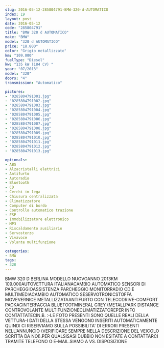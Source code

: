 ```yaml
---
slug: 2016-05-12-285804791-BMW-320-d-AUTOMATICO
index: 19
layout: post
date: 2016-05-12
code: "285804791"
title: "BMW 320 d AUTOMATICO"
make: "BMW"
model: "320 d AUTOMATICO"
price: "18.800"
color: "Grigio metallizzato"
km: "109.000"
fuelType: "Diesel"
kw: "135 kW (184 CV) "
year: "07/2013"
model: "320"
doors: "4"
transmission: "Automatico"

pictures:
- "0285804791001.jpg"
- "0285804791002.jpg"
- "0285804791003.jpg"
- "0285804791004.jpg"
- "0285804791005.jpg"
- "0285804791006.jpg"
- "0285804791007.jpg"
- "0285804791008.jpg"
- "0285804791009.jpg"
- "0285804791010.jpg"
- "0285804791011.jpg"
- "0285804791012.jpg"
- "0285804791013.jpg"

optionals:
- ABS
- Alzacristalli elettrici
- Antifurto
- Autoradio
- Bluetooth
- CD
- Cerchi in lega
- Chiusura centralizzata
- Climatizzatore
- Computer di bordo
- Controllo automatico trazione
- ESP
- Immobilizzatore elettronico
- MP3
- Riscaldamento ausiliario
- Servosterzo
- Vivavoce
- Volante multifunzione

categories:
- BMW
tags:
- 320
---
```

BMW 320 D BERLINA MODELLO NUOVOANNO 2013KM 109.000AUTOVETTURA ITALIANACAMBIO AUTOMATICO SENSORI DI PARCHEGGIOASSISTENZA PARCHEGGIO MONITORRADIO CD E MULTIMEDIACAMBIO AUTOMATICO SESERVOTRONICSTOFFA MOVEVERNICE METALLIZZATAANTIFURTO CON TELECODRIVE-COMFORT PACKAGINTERFACCIA BLUETOOTMINERAL GREY (METALLPARK DISTANCE CONTROVOLANTE MULTIFUNZIONECLIMATIZZATOREPER INFO CONTATTATECIN.B. :-LE FOTO PRESENTI SONO QUELLE REALI DELLA VETTURA-I DATI DELLA STESSA VENGONO INSERITI AUTOMATICAMENTE QUINDI CI RISERVIAMO SULLA POSSIBILITA\' DI ERRORI PRESENTI NELL\'ANNUNCIO (VERIFICARE SEMPRE NELLA DESCRIZIONE DEL VEICOLO SCRITTA DA NOI).PER QUALSISASI DUBBIO NON ESITATE A CONTATTARCI TRAMITE TELEFONO O E-MAIL.SIAMO A VS. DISPOSIZIONE